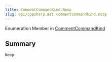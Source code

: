 ```yaml
---
title: CommentCommandKind.Noop
slug: api/cppsharp.ast.commentcommandkind.noop
---
```

Enumeration Member in [CommentCommandKind](/api/cppsharp/ast/commentcommandkind)

## Summary



```csharp
Noop
```


